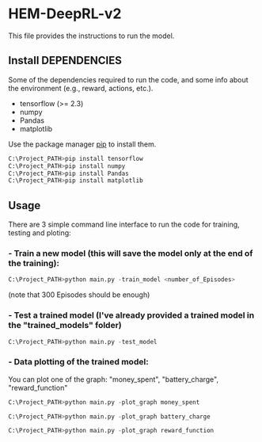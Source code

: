 # HEM-DeepRL-v2
This file provides the instructions to run the model.

## Install DEPENDENCIES
Some of the dependencies required to run the code, and some info about the environment (e.g., reward, actions, etc.).

 - tensorflow (>= 2.3)
 - numpy
 - Pandas
 - matplotlib

Use the package manager [pip](https://pip.pypa.io/en/stable/) to install them.

```bash
C:\Project_PATH>pip install tensorflow
C:\Project_PATH>pip install numpy
C:\Project_PATH>pip install Pandas
C:\Project_PATH>pip install matplotlib
```

## Usage
There are 3 simple command line interface to run the code for training, testing and ploting:

### - Train a new model (this will save the model only at the end of the training):
```python
C:\Project_PATH>python main.py -train_model <number_of_Episodes>
```
(note that 300 Episodes should be enough)


### - Test a trained model (I've already provided a trained model in the "trained_models" folder)
```python
C:\Project_PATH>python main.py -test_model
```


### - Data plotting of the trained model:
You can plot one of the graph: "money_spent", "battery_charge", "reward_function"

```python
C:\Project_PATH>python main.py -plot_graph money_spent
```

```python
C:\Project_PATH>python main.py -plot_graph battery_charge
```

```python
C:\Project_PATH>python main.py -plot_graph reward_function
```
